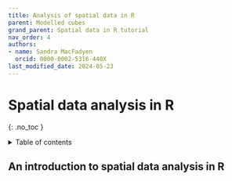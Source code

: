 ```yaml
---
title: Analysis of spatial data in R
parent: Modelled cubes
grand_parent: Spatial data in R tutorial
nav_order: 4
authors:
- name: Sandra MacFadyen
  orcid: 0000-0002-5316-440X
last_modified_date: 2024-05-23
---
```


# Spatial data analysis in R
{: .no_toc }

<details closed markdown="block">
  <summary>
    Table of contents
  </summary>
  {: .text-delta }
- TOC
{:toc}
</details>

## An introduction to spatial data analysis in R
